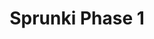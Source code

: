 ---
slug: sprunki-phase-1-1929
title: Sprunki Phase 1
description: "Sprunki Phase 1 is an exciting online game. Play for free directly in your browser!"
icon: /images/popular_mods/Sprunki Phase 1.png
url: https://wowtbc.net/sprunkin/phase1/index.html
previewImage: /images/popular_mods/Sprunki Phase 1.png
type: popular mods

# SEO配置
seo:
  title: "Sprunki Phase 1 - Play Free Online Game | Fun Browser Games"
  description: "Sprunki Phase 1 - Play this fun online game for free in your browser. No download required!"
  ogImage: "/images/popular_mods/Sprunki Phase 1.png"
  keywords: "sprunki-phase-1-1929, online game, browser game, free game, popular mods game, play online"

videoUrls:
  - https://www.youtube.com/embed/example1
  - https://www.youtube.com/embed/example2

whyPlay:
  title: "Why Play Sprunki Phase 1?"
  items:
    - "Immersive Gameplay: Sprunki Phase 1 offers an engaging and immersive gaming experience that will keep you entertained for hours"
    - "Challenging Levels: Test your skills with increasingly difficult challenges and obstacles"
    - "Beautiful Graphics: Enjoy stunning visuals and smooth animations that bring the game world to life"
    - "Regular Updates: New content and features are added regularly to keep the game fresh and exciting"
    - "Free to Play: Experience all the fun without spending a penny"
    - "Community Features: Connect with other players, share strategies, and compete for high scores"
    - "Cross-Platform: Play on any device with a web browser, no downloads required"

features:
  title: "Key Features of Sprunki Phase 1"
  image: "/images/popular_mods/Sprunki Phase 1.png"
  items:
    - "Intuitive Controls: Easy to learn controls make Sprunki Phase 1 accessible for players of all skill levels"
    - "Multiple Game Modes: Enjoy various gameplay options that provide different challenges and experiences"
    - "Character Customization: Personalize your gaming experience with unique characters and items"
    - "Achievement System: Complete special tasks to earn rewards and recognition"
    - "Leaderboards: Compete with players worldwide and see who can achieve the highest scores"

characteristics:
  title: "Game Characteristics"
  image: "/images/popular_mods/Sprunki Phase 1.png"
  items:
    - "Genre: Popular mods game with elements of strategy and skill"
    - "Difficulty: Suitable for both casual gamers and those seeking a challenge"
    - "Play Time: Quick sessions or extended gameplay, depending on your preference"
    - "Art Style: Vibrant and engaging visuals that enhance the gaming experience"
    - "Sound Design: Immersive audio that complements the gameplay perfectly"

info: "Sprunki Phase 1 is an exciting online game that offers players a unique and engaging gaming experience. With its intuitive controls, stunning visuals, and challenging gameplay, Sprunki Phase 1 provides hours of entertainment for players of all ages and skill levels. Whether you're looking for a quick gaming session during a break or an extended play session, Sprunki Phase 1 delivers an immersive experience that will keep you coming back for more. The game features multiple levels of increasing difficulty, ensuring that players are constantly challenged as they progress. With regular updates adding new content and features, Sprunki Phase 1 remains fresh and exciting, providing endless entertainment options for its growing community of players."

howToPlayIntro: "Welcome to Sprunki Phase 1! This guide will walk you through the basics and help you master the game. Whether you're a beginner or looking to improve your skills, these tips and instructions will enhance your gaming experience."

howToPlaySteps:
  - title: "Getting Started"
    description: "Begin your Sprunki Phase 1 adventure by familiarizing yourself with the controls. Use your keyboard or mouse to navigate through the game interface. The tutorial will guide you through the basic mechanics and help you understand the objectives."
  - title: "Understanding the Objectives"
    description: "In Sprunki Phase 1, your main goal is to progress through levels by completing specific objectives. Each level presents unique challenges that require different strategies and approaches."
  - title: "Mastering the Controls"
    description: "Practice using the controls to improve your precision and reaction time. Sprunki Phase 1 requires quick reflexes and strategic thinking to overcome obstacles and defeat opponents."
  - title: "Utilizing Power-ups"
    description: "Collect power-ups throughout the game to enhance your abilities and overcome difficult challenges. Each power-up offers unique advantages that can be crucial for success."
  - title: "Developing Strategies"
    description: "As you progress in Sprunki Phase 1, develop effective strategies for different scenarios. Analyze patterns, anticipate challenges, and adapt your approach to maximize your performance."

faq:
  title: "Frequently Asked Questions about Sprunki Phase 1"
  items:
    - question: "Is Sprunki Phase 1 free to play?"
      answer: "Yes, Sprunki Phase 1 is completely free to play directly in your web browser. No downloads or purchases are required to enjoy the full game experience."
    - question: "Can I play Sprunki Phase 1 on mobile devices?"
      answer: "Yes, Sprunki Phase 1 is optimized for both desktop and mobile play. You can enjoy the game on any device with a web browser and internet connection."
    - question: "Are there any in-game purchases?"
      answer: "While Sprunki Phase 1 is free to play, there may be optional in-game purchases available for cosmetic items or additional features that don't affect core gameplay."
    - question: "How often is Sprunki Phase 1 updated?"
      answer: "The developers regularly update Sprunki Phase 1 with new content, features, and improvements based on player feedback and game performance."
    - question: "Can I play Sprunki Phase 1 offline?"
      answer: "Currently, Sprunki Phase 1 requires an internet connection to play as it's a browser-based online game."
    - question: "Is Sprunki Phase 1 suitable for children?"
      answer: "Yes, Sprunki Phase 1 is designed to be family-friendly and suitable for players of all ages."
    - question: "How do I report bugs or issues?"
      answer: "If you encounter any problems while playing Sprunki Phase 1, you can report them through the game's support page or contact the developers directly through their website."
    - question: "Still Have Questions?"
      answer: "If you have additional questions about Sprunki Phase 1 that aren't covered in this FAQ, please visit our support center or contact our customer service team for assistance."
---